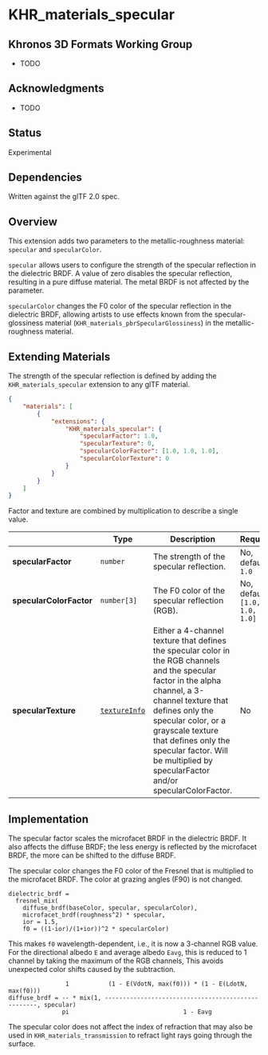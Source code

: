# KHR\_materials\_specular

## Khronos 3D Formats Working Group

* TODO

## Acknowledgments

* TODO

## Status

Experimental

## Dependencies

Written against the glTF 2.0 spec.

## Overview

This extension adds two parameters to the metallic-roughness material: `specular` and `specularColor`.

`specular` allows users to configure the strength of the specular reflection in the dielectric BRDF. A value of zero disables the specular reflection, resulting in a pure diffuse material. The metal BRDF is not affected by the parameter.

`specularColor` changes the F0 color of the specular reflection in the dielectric BRDF, allowing artists to use effects known from the specular-glossiness material (`KHR_materials_pbrSpecularGlossiness`) in the metallic-roughness material.


## Extending Materials

The strength of the specular reflection is defined by adding the `KHR_materials_specular` extension to any glTF material.

```json
{
    "materials": [
        {
            "extensions": {
                "KHR_materials_specular": {
                    "specularFactor": 1.0,
                    "specularTexture": 0,
                    "specularColorFactor": [1.0, 1.0, 1.0],
                    "specularColorTexture": 0
                }
            }
        }
    ]
}
```

Factor and texture are combined by multiplication to describe a single value.

| |Type|Description|Required|
|-|----|-----------|--------|
| **specularFactor** | `number` | The strength of the specular reflection. | No, default: `1.0`|
| **specularColorFactor** | `number[3]` | The F0 color of the specular reflection (RGB). | No, default: `[1.0, 1.0, 1.0]`|
| **specularTexture** | [`textureInfo`](/specification/2.0/README.md#reference-textureInfo) | Either a 4-channel texture that defines the specular color in the RGB channels and the specular factor in the alpha channel, a 3-channel texture that defines only the specular color, or a grayscale texture that defines only the specular factor. Will be multiplied by specularFactor and/or specularColorFactor. | No |

## Implementation

The specular factor scales the microfacet BRDF in the dielectric BRDF. It also affects the diffuse BRDF; the less energy is reflected by the microfacet BRDF, the more can be shifted to the diffuse BRDF.

The specular color changes the F0 color of the Fresnel that is multiplied to the microfacet BRDF. The color at grazing angles (F90) is not changed.

```
dielectric_brdf =
  fresnel_mix(
    diffuse_brdf(baseColor, specular, specularColor),
    microfacet_brdf(roughness^2) * specular,
    ior = 1.5,
    f0 = ((1-ior)/(1+ior))^2 * specularColor)
```

This makes `f0` wavelength-dependent, i.e., it is now a 3-channel RGB value. For the directional albedo `E` and average albedo `Eavg`, this is reduced to 1 channel by taking the maximum of the RGB channels, This avoids unexpected color shifts caused by the subtraction.

```
                1           (1 - E(VdotN, max(f0))) * (1 - E(LdotN, max(f0)))
diffuse_brdf = -- * mix(1, ---------------------------------------------------, specular)
               pi                                1 - Eavg
```

The specular color does not affect the index of refraction that may also be used in `KHR_materials_transmission` to refract light rays going through the surface.
